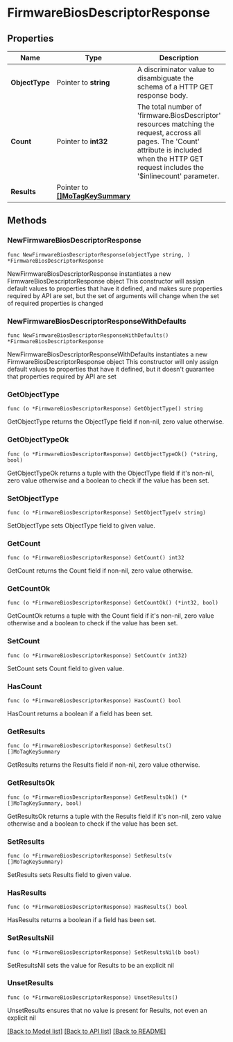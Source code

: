 # FirmwareBiosDescriptorResponse

## Properties

Name | Type | Description | Notes
------------ | ------------- | ------------- | -------------
**ObjectType** | Pointer to **string** | A discriminator value to disambiguate the schema of a HTTP GET response body. | 
**Count** | Pointer to **int32** | The total number of &#39;firmware.BiosDescriptor&#39; resources matching the request, accross all pages. The &#39;Count&#39; attribute is included when the HTTP GET request includes the &#39;$inlinecount&#39; parameter. | [optional] 
**Results** | Pointer to [**[]MoTagKeySummary**](mo.TagKeySummary.md) |  | [optional] 

## Methods

### NewFirmwareBiosDescriptorResponse

`func NewFirmwareBiosDescriptorResponse(objectType string, ) *FirmwareBiosDescriptorResponse`

NewFirmwareBiosDescriptorResponse instantiates a new FirmwareBiosDescriptorResponse object
This constructor will assign default values to properties that have it defined,
and makes sure properties required by API are set, but the set of arguments
will change when the set of required properties is changed

### NewFirmwareBiosDescriptorResponseWithDefaults

`func NewFirmwareBiosDescriptorResponseWithDefaults() *FirmwareBiosDescriptorResponse`

NewFirmwareBiosDescriptorResponseWithDefaults instantiates a new FirmwareBiosDescriptorResponse object
This constructor will only assign default values to properties that have it defined,
but it doesn't guarantee that properties required by API are set

### GetObjectType

`func (o *FirmwareBiosDescriptorResponse) GetObjectType() string`

GetObjectType returns the ObjectType field if non-nil, zero value otherwise.

### GetObjectTypeOk

`func (o *FirmwareBiosDescriptorResponse) GetObjectTypeOk() (*string, bool)`

GetObjectTypeOk returns a tuple with the ObjectType field if it's non-nil, zero value otherwise
and a boolean to check if the value has been set.

### SetObjectType

`func (o *FirmwareBiosDescriptorResponse) SetObjectType(v string)`

SetObjectType sets ObjectType field to given value.


### GetCount

`func (o *FirmwareBiosDescriptorResponse) GetCount() int32`

GetCount returns the Count field if non-nil, zero value otherwise.

### GetCountOk

`func (o *FirmwareBiosDescriptorResponse) GetCountOk() (*int32, bool)`

GetCountOk returns a tuple with the Count field if it's non-nil, zero value otherwise
and a boolean to check if the value has been set.

### SetCount

`func (o *FirmwareBiosDescriptorResponse) SetCount(v int32)`

SetCount sets Count field to given value.

### HasCount

`func (o *FirmwareBiosDescriptorResponse) HasCount() bool`

HasCount returns a boolean if a field has been set.

### GetResults

`func (o *FirmwareBiosDescriptorResponse) GetResults() []MoTagKeySummary`

GetResults returns the Results field if non-nil, zero value otherwise.

### GetResultsOk

`func (o *FirmwareBiosDescriptorResponse) GetResultsOk() (*[]MoTagKeySummary, bool)`

GetResultsOk returns a tuple with the Results field if it's non-nil, zero value otherwise
and a boolean to check if the value has been set.

### SetResults

`func (o *FirmwareBiosDescriptorResponse) SetResults(v []MoTagKeySummary)`

SetResults sets Results field to given value.

### HasResults

`func (o *FirmwareBiosDescriptorResponse) HasResults() bool`

HasResults returns a boolean if a field has been set.

### SetResultsNil

`func (o *FirmwareBiosDescriptorResponse) SetResultsNil(b bool)`

 SetResultsNil sets the value for Results to be an explicit nil

### UnsetResults
`func (o *FirmwareBiosDescriptorResponse) UnsetResults()`

UnsetResults ensures that no value is present for Results, not even an explicit nil

[[Back to Model list]](../README.md#documentation-for-models) [[Back to API list]](../README.md#documentation-for-api-endpoints) [[Back to README]](../README.md)


